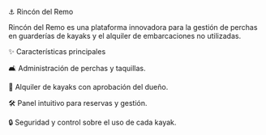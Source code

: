 ⚓ Rincón del Remo

Rincón del Remo es una plataforma innovadora para la gestión de perchas en guarderías de kayaks y el alquiler de embarcaciones no utilizadas.

✨ Características principales

🛋️ Administración de perchas y taquillas.

🌊 Alquiler de kayaks con aprobación del dueño.

🛠️ Panel intuitivo para reservas y gestión.

🔒 Seguridad y control sobre el uso de cada kayak.
